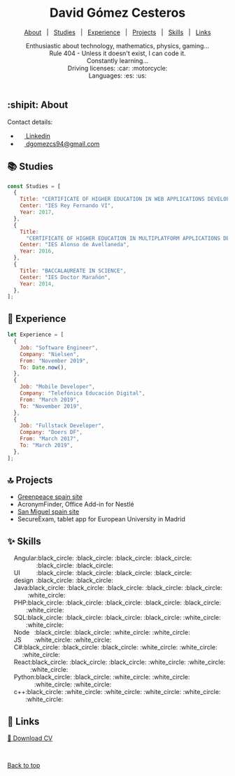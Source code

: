 <!--<div align="center" id="top"> 
  <img src="https://avatars.githubusercontent.com/u/18161888?v=4" alt="Curriculum" style="width: 100px; height:100px; border-radius: 200%;"/>
</div>-->

<h1 align="center">David Gómez Cesteros</h1>

<p align="center">
  <a href="#shipit-about">About</a> &#xa0; | &#xa0; 
  <a href="#books-studies">Studies</a> &#xa0; | &#xa0;
  <a href="#office-experience">Experience</a> &#xa0; | &#xa0;
  <a href="#top-projects">Projects</a> &#xa0; | &#xa0;
  <a href="#sparkles-skills">Skills</a> &#xa0; | &#xa0;
  <a href="#link-links">Links</a>
  <!-- <a href="#white_check_mark-requirements">Requirements</a> &#xa0; | &#xa0;
  <a href="#checkered_flag-starting">Starting</a> &#xa0; | &#xa0;
  <a href="#memo-license">License</a> &#xa0; | &#xa0;
  <a href="https://github.com/{{YOUR_GITHUB_USERNAME}}" target="_blank">Author</a> -->
</p>

<div align="center">
Enthusiastic about technology, mathematics, physics, gaming...<br>
Rule 404 - Unless it doesn't exist, I can code it. <br>
Constantly learning...<br>
Driving licenses: :car: :motorcycle:<br>
Languages: :es: :us:<br>
</div>

<br>

## :shipit: About

Contact details:

<ul>
  <li>
    <a href="https://www.linkedin.com/in/david-gómez-cesteros-10a090123/">
      <img src="https://brand.linkedin.com/content/dam/me/business/en-us/amp/brand-site/v2/bg/LI-Bug.svg.original.svg" width="15px" height="15px"/> Linkedin
      </a>
  </li>
  <li>
    <a href="mailto:dgomezcs94@gmail.com">
      <img src="https://ssl.gstatic.com/ui/v1/icons/mail/rfr/gmail.ico" width="15px" height="15px"/> dgomezcs94@gmail.com
    </a>
  </li>
</ul>

## :books: Studies

```javascript
const Studies = [
  {
    Title: "CERTIFICATE OF HIGHER EDUCATION IN WEB APPLICATIONS DEVELOPER",
    Center: "IES Rey Fernando VI",
    Year: 2017,
  },
  {
    Title:
      "CERTIFICATE OF HIGHER EDUCATION IN MULTIPLATFORM APPLICATIONS DEVELOPER",
    Center: "IES Alonso de Avellaneda",
    Year: 2016,
  },
  {
    Title: "BACCALAUREATE IN SCIENCE",
    Center: "IES Doctor Marañón",
    Year: 2014,
  },
];
```

## :office: Experience

```javascript
let Experience = [
  {
    Job: "Software Engineer",
    Company: "Nielsen",
    From: "November 2019",
    To: Date.now(),
  },
  {
    Job: "Mobile Developer",
    Company: "Telefónica Educación Digital",
    From: "March 2019",
    To: "November 2019",
  },
  {
    Job: "Fullstack Developer",
    Company: "Doers DF",
    From: "March 2017",
    To: "March 2019",
  },
];
```

## :top: Projects

<ul>
  <li>
    <a href="https://es.greenpeace.org/es/" target="_blank">Greenpeace spain site</a>
  </li>
  <li>
    AcronymFinder, Office Add-in for Nestlé
  </li>
  <li>
    <a href="https://www.sanmiguel.com/es/" target="_blank">San Miguel spain site</a>
  </li>
  <li>
    SecureExam, tablet app for European University in Madrid 
  </li>
</ul>

## :sparkles: Skills

<div style="display:flex">
    <img src="https://upload.wikimedia.org/wikipedia/commons/thumb/c/cf/Angular_full_color_logo.svg/2048px-Angular_full_color_logo.svg.png" style="width: 15px; height: 15px;">
    Angular
    <div>
        :black_circle: :black_circle: :black_circle: :black_circle: :black_circle: :black_circle:
    </div>
</div>
<div style="display:flex">
    <img src="https://www.pinclipart.com/picdir/middle/336-3368555_eclipse-swt-plugin.png" style="height: 15px;">
    UI design
    <div>
        :black_circle: :black_circle: :black_circle: :black_circle: :black_circle: :black_circle:
    </div>
</div>
<div style="display:flex">
    <img src="https://cdn-icons-png.flaticon.com/512/226/226777.png" style="width: 15px; height: 15px;">
    Java
    <div>
        :black_circle: :black_circle: :black_circle: :black_circle: :black_circle: :white_circle:
    </div>
</div>
<div style="display:flex">
    <img src="https://cdn-icons-png.flaticon.com/512/919/919830.png" style="width: 15px; height: 15px;">
    PHP
    <div>
        :black_circle: :black_circle: :black_circle: :black_circle: :black_circle: :white_circle:
    </div>
</div>
<div style="display:flex">
    <img src="https://www.clipartmax.com/png/middle/243-2432711_azure-sql-database-icon.png" style="width: 15px; height: 15px;">
    SQL
    <div>
        :black_circle: :black_circle: :black_circle: :black_circle: :white_circle: :white_circle:
    </div>
</div>
<div style="display:flex">
    <img src="https://cdn.iconscout.com/icon/free/png-256/node-js-1174925.png" style="width: 15px; height: 15px;">
    Node JS
    <div>
        :black_circle: :black_circle: :white_circle: :white_circle: :white_circle: :white_circle:
    </div>
</div>
<div style="display:flex">
    <img src="https://e7.pngegg.com/pngimages/328/221/png-clipart-c-programming-language-logo-microsoft-visual-studio-net-framework-javascript-icon-purple-logo.png" style="width: 15px; height: 15px;">
    C#
    <div>
        :black_circle: :black_circle: :black_circle: :white_circle: :white_circle: :white_circle:
    </div>
</div>
<div style="display:flex">
    <img src="https://upload.wikimedia.org/wikipedia/commons/thumb/a/a7/React-icon.svg/2300px-React-icon.svg.png" style="width: 15px; height: 15px;">
    React
    <div>
        :black_circle: :black_circle: :black_circle: :white_circle: :white_circle: :white_circle:
    </div>
</div>
<div style="display:flex">
    <img src="https://cdn3.iconfinder.com/data/icons/logos-and-brands-adobe/512/267_Python-512.png" style="width: 15px; height: 15px;">
    Python
    <div>
        :black_circle: :black_circle: :white_circle: :white_circle: :white_circle: :white_circle:
    </div>
</div>
<div style="display:flex">
    <img src="https://www.freeiconspng.com/thumbs/c-logo-icon/c--logo-icon-0.png" style="width: 15px; height: 15px;">
    c++
    <div>
        :black_circle: :white_circle: :white_circle: :white_circle: :white_circle: :white_circle:
    </div>
</div>

## :link: Links

<a href="https://github.com/davidgcs/davidgcs/blob/master/CV_DavidGomezCesteros_EN.pdf">:page_facing_up: Download CV</a>

<br>

<a href="#top">Back to top</a>
